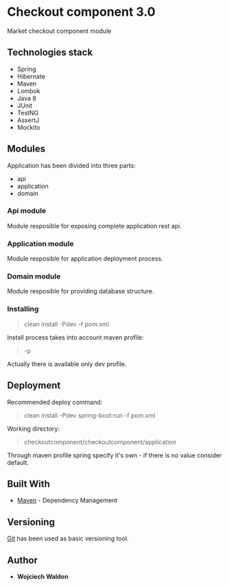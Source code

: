 # Checkout component 3.0

Market checkout component module

## Technologies stack

* Spring
* Hibernate
* Maven
* Lombok
* Java 8
* JUnit
* TestNG
* AssertJ
* Mockito

## Modules
Application has been divided into three parts:

* api
* application
* domain

### Api module ###
Module resposible for exposing complete application rest api.

### Application module ###
Module resposible for application deployment process.

### Domain module ###
Module resposible for providing database structure.

### Installing

>clean install -Pdev -f pom.xml

Install process takes into account maven profile:
 >-p
 
 Actually there is available only dev profile.

## Deployment
Recommended deploy command:
>clean install -Pdev spring-boot:run -f pom.xml

Working directory:
>checkoutcomponent/checkoutcomponent/application

Through maven profile spring specify it's own - if there is no value consider default.

## Built With

* [Maven](https://maven.apache.org/) - Dependency Management

## Versioning

 [Git](https://git-scm.com/) has been used as basic versioning tool.

## Author

* **Wojciech Waldon**
